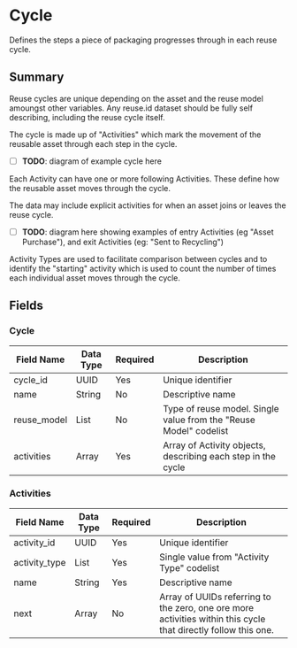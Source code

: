 # Cycle

Defines the steps a piece of packaging progresses through in each reuse cycle.

## Summary

Reuse cycles are unique depending on the asset and the reuse model amoungst other variables. Any reuse.id dataset should be fully self describing, including the reuse cycle itself.

The cycle is made up of "Activities" which mark the movement of the reusable asset through each step in the cycle. 

- [ ] **TODO**: diagram of example cycle here

Each Activity can have one or more following Activities. These define how the reusable asset moves through the cycle. 

The data may include explicit activities for when an asset joins or leaves the reuse cycle.

- [ ] **TODO**: diagram here showing examples of entry Activities (eg "Asset Purchase"), and exit Activities (eg: "Sent to Recycling")

Activity Types are used to facilitate comparison between cycles and to identify the "starting" activity which is used to count the number of times each individual asset moves through the cycle.


## Fields

### Cycle

Field Name | Data Type | Required | Description
---------- | --------- | -------- | -----------
|cycle_id|UUID|Yes|Unique identifier|
|name|String|No|Descriptive name|
|reuse_model|List|No|Type of reuse model. Single value from the "Reuse Model" codelist|
|activities|Array|Yes|Array of Activity objects, describing each step in the cycle|

### Activities

Field Name | Data Type | Required | Description
---------- | --------- | -------- | -----------
|activity_id|UUID|Yes|Unique identifier|
|activity_type|List|Yes|Single value from "Activity Type" codelist|
|name|String|Yes|Descriptive name|
|next|Array|No|Array of UUIDs referring to the zero, one ore more activities within this cycle that directly follow this one. |
